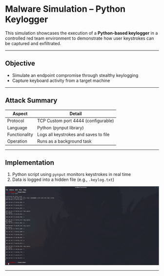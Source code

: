 # Malware Simulation – Python Keylogger

This simulation showcases the execution of a **Python-based keylogger** in a controlled red team environment to demonstrate how user keystrokes can be captured and exfiltrated.

---

## Objective
- Simulate an endpoint compromise through stealthy keylogging
- Capture keyboard activity from a target machine

---

## Attack Summary

| Aspect            | Detail                                      |
|-------------------|---------------------------------------------|
| Protocol          | TCP Custom port 4444 (configurable)         |
| Language          | Python (pynput library)                     |
| Functionality     | Logs all keystrokes and saves to file       |
| Operation         | Runs as a background task                   |

---

## Implementation

1. Python script using `pynput` monitors keystrokes in real time  
2. Data is logged into a hidden file (e.g., `.keylog.txt`)  

![Keylogger Output](/assets/screenshots/keylogger/keylog_recieve.jpeg)

---
